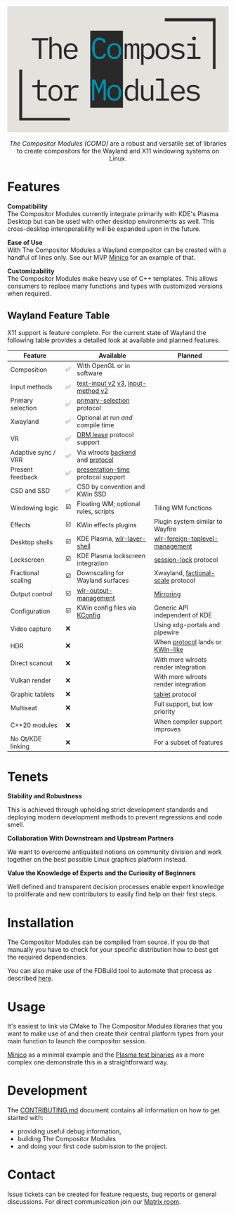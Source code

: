 <!--
SPDX-FileCopyrightText: 2024 Roman Gilg <subdiff@gmail.com>

SPDX-License-Identifier: GPL-2.0-or-later
-->

<div align="center">
<p>
    <picture>
      <source media="(prefers-color-scheme: dark)" srcset="docs/assets/logo-dark-wide.png">
      <source media="(prefers-color-scheme: light)" srcset="docs/assets/logo-bright-wide.png">
      <img alt="The Compositor Modules wide logo" src="docs/assets/logo-bright-wide.png" width="600">
    </picture>
</p>

<p>
<i>The Compositor Modules (COMO)</i> are a robust and versatile set of libraries
<br>
to create compositors for the Wayland and X11 windowing systems on Linux.
</p>
</div>

# Features

**Compatibility**
<br>
The Compositor Modules currently integrate primarily with
KDE's Plasma Desktop but can be used with other desktop environments as well.
This cross-desktop interoperability will be expanded upon in the future.

**Ease of Use**
<br>
With The Compositor Modules a Wayland compositor can be created with a handful of lines only.
See our MVP [Minico](tests/minico) for an example of that.

**Customizability**
<br>
The Compositor Modules make heavy use of C++ templates. This allows consumers to replace
many functions and types with customized versions when required.

## Wayland Feature Table
X11 support is feature complete.
For the current state of Wayland the following table provides a detailed look at available and planned features.

| Feature             |                         | Available                                                                              | Planned                                                                   |
| ------------------- | ----------------------- | -------------------------------------------------------------------------------------- | ------------------------------------------------------------------------- |
| Composition         | :white_check_mark:      | With OpenGL or in software                                                             |                                                                           |
| Input methods       | :white_check_mark:      | [text-input v2][text-input-v2] [v3][text-input-v3], [input-method v2][input-method-v2] |                                                                           |
| Primary selection   | :white_check_mark:      | [primary-selection][primary-selection] protocol                                        |                                                                           |
| Xwayland            | :white_check_mark:      | Optional at run *and* compile time                                                     |                                                                           |
| VR                  | :white_check_mark:      | [DRM lease][drm-lease] protocol support                                                |                                                                           |
| Adaptive sync / VRR | :white_check_mark:      | Via wlroots [backend][wlr-adaptive-sync] and [protocol][wlr-prot-adaptive-sync]        |                                                                           |
| Present feedback    | :white_check_mark:      | [presentation-time][presentation-time] protocol support                                |                                                                           |
| CSD and SSD         | :white_check_mark:      | CSD by convention and KWin SSD                                                         |                                                                           |
| Windowing logic     | :ballot_box_with_check: | Floating WM; optional rules, scripts                                                   | Tiling WM functions                                                       |
| Effects             | :ballot_box_with_check: | KWin effects plugins                                                                   | Plugin system similar to Wayfire                                          |
| Desktop shells      | :ballot_box_with_check: | KDE Plasma, [wlr-layer-shell][wlr-layer-shell]                                         | [wlr-foreign-toplevel-management][wlr-foreign-toplevel-management]        |
| Lockscreen          | :ballot_box_with_check: | KDE Plasma lockscreen integration                                                      | [session-lock][session-lock] protocol                                     |
| Fractional scaling  | :ballot_box_with_check: | Downscaling for Wayland surfaces                                                       | Xwayland, [factional-scale][factional-scale] protocol                     |
| Output control      | :ballot_box_with_check: | [wlr-output-management][wlr-output-management]                                         | [Mirroring][clone-wlroots-mr]                                             |
| Configuration       | :ballot_box_with_check: | KWin config files via [KConfig][kconfig]                                               | Generic API independent of KDE                                            |
| Video capture       | :x:                     |                                                                                        | Using xdg-portals and pipewire                                            |
| HDR                 | :x:                     |                                                                                        | When [protocol][color-management-protocol] lands or [KWin-like][hdr-kwin] |
| Direct scanout      | :x:                     |                                                                                        | With more wlroots render integration                                      |
| Vulkan render       | :x:                     |                                                                                        | With more wlroots render integration                                      |
| Graphic tablets     | :x:                     |                                                                                        | [tablet][tablet-protocol] protocol                                        |
| Multiseat           | :x:                     |                                                                                        | Full support, but low priority                                            |
| C++20 modules       | :x:                     |                                                                                        | When compiler support improves                                            |
| No Qt/KDE linking   | :x:                     |                                                                                        | For a subset of features                                                  |

<!------------------------------------------------------------------------------------------------>
[clone-wlroots-mr]: https://gitlab.freedesktop.org/wlroots/wlr-protocols/-/merge_requests/116
[presentation-time]: https://gitlab.freedesktop.org/wayland/wayland-protocols/-/tree/main/stable/presentation-time
[drm-lease]: https://gitlab.freedesktop.org/wayland/wayland-protocols/-/tree/main/staging/drm-lease
[vrr]: https://en.wikipedia.org/wiki/Variable_refresh_rate
[kconfig]: https://api.kde.org/frameworks/kconfig/html/
[wlr-adaptive-sync]: https://gitlab.freedesktop.org/wlroots/wlroots/-/blob/842093bb843ae6c719c2b1cf32eb749cab9e46ca/include/wlr/types/wlr_output.h#L87
[wlr-prot-adaptive-sync]: https://gitlab.freedesktop.org/wlroots/wlr-protocols/-/blob/2b8d43325b7012cc3f9b55c08d26e50e42beac7d/unstable/wlr-output-management-unstable-v1.xml#L344-L357
[text-input-v2]: https://github.com/winft/wrapland/blob/master/server/text_input_v2.h
[text-input-v3]: https://gitlab.freedesktop.org/wayland/wayland-protocols/-/blob/main/unstable/text-input/text-input-unstable-v3.xml
[input-method-v2]: https://github.com/swaywm/wlroots/blob/master/protocol/input-method-unstable-v2.xml
[factional-scale]: https://wayland.app/protocols/fractional-scale-v1
[wlr-foreign-toplevel-management]: https://wayland.app/protocols/wlr-foreign-toplevel-management-unstable-v1
[wlr-layer-shell]: https://wayland.app/protocols/wlr-layer-shell-unstable-v1
[wlr-output-management]: https://wayland.app/protocols/wlr-output-management-unstable-v1
[session-lock]: https://wayland.app/protocols/ext-session-lock-v1
[primary-selection]: https://wayland.app/protocols/primary-selection-unstable-v1
[color-management-protocol]: https://gitlab.freedesktop.org/wayland/wayland-protocols/-/merge_requests/14
[hdr-kwin]: https://zamundaaa.github.io/wayland/2023/12/18/update-on-hdr-and-colormanagement-in-plasma.html
[tablet-protocol]: https://wayland.app/protocols/tablet-unstable-v2
<!------------------------------------------------------------------------------------------------>

# Tenets

**Stability and Robustness**

This is achieved through upholding strict development standards
and deploying modern development methods to prevent regressions and code smell.

**Collaboration With Downstream and Upstream Partners**

We want to overcome antiquated notions on community division
and work together on the best possible Linux graphics platform instead.

**Value the Knowledge of Experts and the Curiosity of Beginners**

Well defined and transparent decision processes enable expert knowledge to proliferate
and new contributors to easily find help on their first steps.

# Installation
The Compositor Modules can be compiled from source.
If you do that manually you have to check for your specific distribution
how to best get the required dependencies.

You can also make use of the FDBuild tool to automate that process as described
[here](CONTRIBUTING.md#compiling).

# Usage
It's easiest to link via CMake to The Compositor Modules libraries that you want to make use of
and then create their central platform types from your main function to launch the compositor session.

[Minico](tests/minico) as a minimal example and the [Plasma test binaries](tests/plasma)
as a more complex one demonstrate this in a straightforward way.

# Development
The [CONTRIBUTING.md](CONTRIBUTING.md) document contains all information
on how to get started with:
* providing useful debug information,
* building The Compositor Modules
* and doing your first code submission to the project.

# Contact
Issue tickets can be created for feature requests, bug reports or general discussions.
For direct communication join our [Matrix room](https://matrix.to/#/#como:matrix.org).
